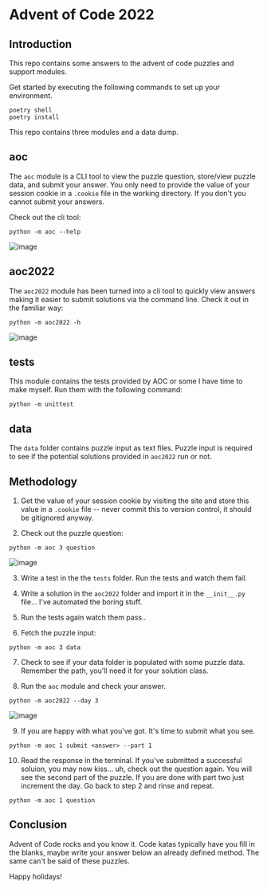 # Advent of Code 2022

## Introduction

This repo contains some answers to the advent of code puzzles and support modules.

Get started by executing the following commands to set up your environment.

```shell
poetry shell
poetry install
```

This repo contains three modules and a data dump. 

## aoc

The `aoc` module is a CLI tool to view the puzzle question, store/view puzzle data, and
submit your answer. You only need to provide the value of your session cookie in a
`.cookie` file in the working directory. If you don't you cannot submit your answers.

Check out the cli tool:

```shell
python -m aoc --help
```
![image](https://user-images.githubusercontent.com/83985775/205521984-2eb9d642-b334-495d-b0a3-f4764c8f33c2.png)

## aoc2022

The `aoc2022` module has been turned into a cli tool to quickly view answers making it
easier to submit solutions via the command line. Check it out in the familiar way:

```shell
python -m aoc2022 -h
```
![image](https://user-images.githubusercontent.com/83985775/205522077-81706718-63cd-43ae-97f7-83a61941e327.png)

## tests

This module contains the tests provided by AOC or some I have time to make myself. 
Run them with the following command:

```shell
python -m unittest
```

## data

The `data` folder contains puzzle input as text files. Puzzle input is required to
see if the potential solutions provided in `aoc2022` run or not.


## Methodology

1. Get the value of your session cookie by visiting the site and store this value in a
`.cookie` file -- never commit this to version control, it should be gitignored anyway.

2. Check out the puzzle question:
```shell
python -m aoc 3 question
```

![image](https://user-images.githubusercontent.com/83985775/205522247-a2f3ff71-0ecc-493a-9212-9376b9e11c4b.png)

3. Write a test in the the `tests` folder. Run the tests and watch them fail.

4. Write a solution in the `aoc2022` folder and import it in the `__init__.py`
file... I've automated the boring stuff.

5. Run the tests again watch them pass..

6. Fetch the puzzle input:
```shell
python -m aoc 3 data
```

7. Check to see if your data folder is populated with some puzzle data. Remember the path,
you'll need it for your solution class.

8. Run the `aoc` module and check your answer.
```shell
python -m aoc2022 --day 3
```

![image](https://user-images.githubusercontent.com/83985775/205522183-5357d4fb-a461-464c-9f4e-b494f56fa2ff.png)

9. If you are happy with what you've got. It's time to submit what you see.
```shell
python -m aoc 1 submit <answer> --part 1
```

10. Read the response in the terminal. If you've submitted a successful soluion, you may 
now kiss... uh, check out the question again. You will see the second part of the puzzle.
If you are done with part two just increment the day. Go back to step 2 and rinse and repeat.
```shell
python -m aoc 1 question
```

## Conclusion

Advent of Code rocks and you know it. Code katas typically have you fill in the blanks,
maybe write your answer below an already defined method. The same can't be said of these
puzzles. 

Happy holidays!
